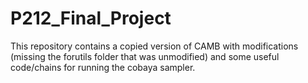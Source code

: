 # P212_Final_Project

This repository contains a copied version of CAMB with modifications (missing the forutils folder that was unmodified) and some useful code/chains for running the cobaya sampler.
